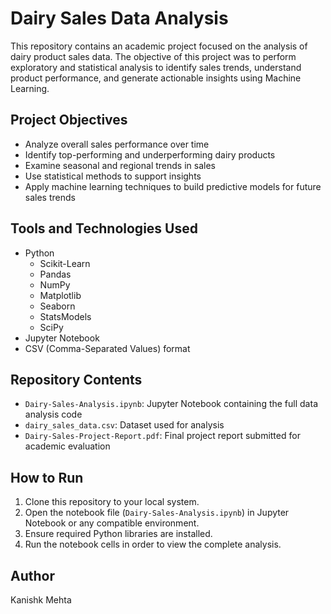 # Dairy Sales Data Analysis

This repository contains an academic project focused on the analysis of dairy product sales data. The objective of this project was to perform exploratory and statistical analysis to identify sales trends, understand product performance, and generate actionable insights using Machine Learning.

## Project Objectives

- Analyze overall sales performance over time
- Identify top-performing and underperforming dairy products
- Examine seasonal and regional trends in sales
- Use statistical methods to support insights
- Apply machine learning techniques to build predictive models for future sales trends

## Tools and Technologies Used

- Python
  - Scikit-Learn
  - Pandas
  - NumPy
  - Matplotlib
  - Seaborn
  - StatsModels
  - SciPy
- Jupyter Notebook
- CSV (Comma-Separated Values) format

## Repository Contents

- `Dairy-Sales-Analysis.ipynb`: Jupyter Notebook containing the full data analysis code
- `dairy_sales_data.csv`: Dataset used for analysis
- `Dairy-Sales-Project-Report.pdf`: Final project report submitted for academic evaluation

## How to Run

1. Clone this repository to your local system.
2. Open the notebook file (`Dairy-Sales-Analysis.ipynb`) in Jupyter Notebook or any compatible environment.
3. Ensure required Python libraries are installed.
4. Run the notebook cells in order to view the complete analysis.

## Author

Kanishk Mehta
